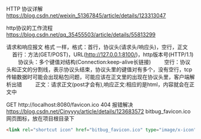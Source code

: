 HTTP 协议详解
https://blog.csdn.net/weixin_51367845/article/details/123313047

http协议的工作流程
https://blog.csdn.net/qq_35455503/article/details/55813299

请求和响应报文 格式 一样，格式：首行，协议头(请求头/响应头)，空行，正文
        首行：方法(GET/POST)，URL(http://127.0.0.1:8100/)，http版本号(HTTP/1.1)
        协议头：多个键值对结构(Connection:keep-alive长链接)
        空行：协议头和正文的分割线，表示协议头结束，协议头里的键值对有多个，没有空行，tcp      传输数据时可能会出现粘包问题，可能应该在正文里的出现在协议头里，客户端解析出错
        正文：请求正文(post才会有),响应正文:相应的是html，内容就会在正文中




GET http://localhost:8080/favicon.ico 404 报错解决
https://blog.csdn.net/Cinyyyy/article/details/123683572
bitbug_favicon.ico网页图标，放在项目根目录下
```html
<link rel="shortcut icon" href="bitbug_favicon.ico" type="image/x-icon">
```


